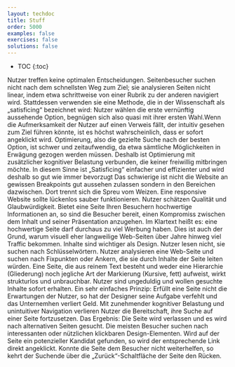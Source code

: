 ```yaml
---
layout: techdoc
title: Stuff
order: 5000
examples: false
exercises: false
solutions: false
---
```

* TOC
{:toc}

Nutzer treffen keine optimalen Entscheidungen. Seitenbesucher suchen nicht nach dem schnellsten Weg zum Ziel; sie analysieren Seiten nicht linear, indem etwa schrittweise von einer Rubrik zu der anderen navigiert wird. Stattdessen verwenden sie eine Methode, die in der Wissenschaft als „satisficing“ bezeichnet wird: Nutzer wählen die erste vernünftig aussehende Option, begnügen sich also quasi mit ihrer ersten Wahl.Wenn die Aufmerksamkeit der Nutzer auf einen Verweis fällt, der intuitiv gesehen zum Ziel führen könnte, ist es höchst wahrscheinlich, dass er sofort angeklickt wird. Optimierung, also die gezielte Suche nach der besten Option, ist schwer und zeitaufwendig, da etwa sämtliche Möglichkeiten in Erwägung gezogen werden müssen. Deshalb ist Optimierung mit zusätzlicher kognitiver Belastung verbunden, die keiner freiwillig mitbringen möchte. In diesem Sinne ist „Satisficing“ einfacher und effizienter und wird deshalb so gut wie immer bevorzugt
Das schwierige ist nicht die Website an gewissen Breakpoints gut aussehen zulassen sondern in den Bereichen dazwischen. Dort trennt sich die Spreu vom Weizen. Eine responsive Website sollte lückenlos sauber funktionieren.
Nutzer schätzen Qualität und Glaubwürdigkeit. Bietet eine Seite Ihren Besuchern hochwertige Informationen an, so sind die Besucher bereit, einen Kompromiss zwischen dem Inhalt und seiner Präsentation anzugehen. Im Klartext heißt es: eine hochwertige Seite darf durchaus zu viel Werbung haben. Dies ist auch der Grund, warum visuell eher langweilige Web-Seiten über Jahre hinweg viel Traffic bekommen. Inhalte sind wichtiger als Design.
Nutzer lesen nicht, sie suchen nach Schlüsselwörtern. Nutzer analysieren eine Web-Seite und suchen nach Fixpunkten oder Ankern, die sie durch Inhalte der Seite leiten würden. Eine Seite, die aus reinem Text besteht und weder eine Hierarchie (Gliederung) noch jegliche Art der Markierung (Kursive, fett) aufweist, wirkt strukturlos und unbrauchbar.
Nutzer sind ungeduldig und wollen gesuchte Inhalte sofort erhalten. Ein sehr einfaches Prinzip: Erfüllt eine Seite nicht die Erwartungen der Nutzer, so hat der Designer seine Aufgabe verfehlt und das Unternemhen verliert Geld. Mit zunehmender kognitiver Belastung und unintuitiver Navigation verlieren Nutzer die Bereitschaft, ihre Suche auf einer Seite fortzusetzen. Das Ergebnis: Die Seite wird verlassen und es wird nach alternativen Seiten gesucht.
Die meisten Besucher suchen nach interessanten oder nützlichen klickbaren Design-Elementen. Wird auf der Seite ein potenzieller Kandidat gefunden, so wird der entsprechende Link direkt angeklickt. Konnte die Seite dem Besucher nicht weiterhelfen, so kehrt der Suchende über die „Zurück“-Schaltfläche der Seite den Rücken.
